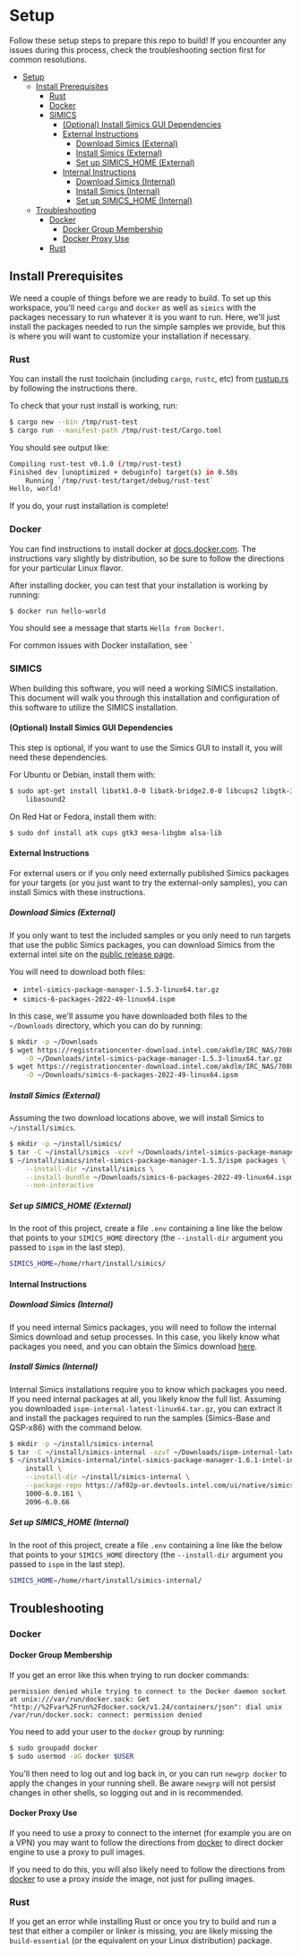 # Setup

Follow these setup steps to prepare this repo to build! If you encounter any issues
during this process, check the troubleshooting section first for common resolutions.

- [Setup](#setup)
  - [Install Prerequisites](#install-prerequisites)
    - [Rust](#rust)
    - [Docker](#docker)
    - [SIMICS](#simics)
      - [(Optional) Install Simics GUI Dependencies](#optional-install-simics-gui-dependencies)
      - [External Instructions](#external-instructions)
        - [Download Simics (External)](#download-simics-external)
        - [Install Simics (External)](#install-simics-external)
        - [Set up SIMICS\_HOME (External)](#set-up-simics_home-external)
      - [Internal Instructions](#internal-instructions)
        - [Download Simics (Internal)](#download-simics-internal)
        - [Install Simics (Internal)](#install-simics-internal)
        - [Set up SIMICS\_HOME (Internal)](#set-up-simics_home-internal)
  - [Troubleshooting](#troubleshooting)
    - [Docker](#docker-1)
      - [Docker Group Membership](#docker-group-membership)
      - [Docker Proxy Use](#docker-proxy-use)
    - [Rust](#rust-1)

## Install Prerequisites

We need a couple of things before we are ready to build. To set up this workspace,
you'll need `cargo` and `docker` as well as `simics` with the packages necessary to
run whatever it is you want to run. Here, we'll just install the packages needed to
run the simple samples we provide, but this is where you will want to customize your
installation if necessary.

### Rust 

You can install the rust toolchain (including `cargo`, `rustc`, etc) from
[rustup.rs](https://rustup.rs) by following the instructions there.

To check that your rust install is working, run:

```sh
$ cargo new --bin /tmp/rust-test
$ cargo run --manifest-path /tmp/rust-test/Cargo.toml
```

You should see output like:

```sh
Compiling rust-test v0.1.0 (/tmp/rust-test)
Finished dev [unoptimized + debuginfo] target(s) in 0.50s
    Running `/tmp/rust-test/target/debug/rust-test`
Hello, world!
```

If you do, your rust installation is complete!

### Docker

You can find instructions to install docker at
[docs.docker.com](https://docs.docker.com/engine/install). The instructions vary
slightly by distribution, so be sure to follow the directions for your particular Linux
flavor.

After installing docker, you can test that your installation is working by running:

```sh
$ docker run hello-world
```

You should see a message that starts `Hello from Docker!`.

For common issues with Docker installation, see `


### SIMICS

When building this software, you will need a working SIMICS installation. This document
will walk you through this installation and configuration of this software to utilize
the SIMICS installation.

#### (Optional) Install Simics GUI Dependencies

This step is optional, if you want to use the Simics GUI to install it, you will need
these dependencies.

For Ubuntu or Debian, install them with:

```sh
$ sudo apt-get install libatk1.0-0 libatk-bridge2.0-0 libcups2 libgtk-3-0 libgbm1 \
    libasound2
```

On Red Hat or Fedora, install them with:

```sh
$ sudo dnf install atk cups gtk3 mesa-libgbm alsa-lib
```

#### External Instructions

For external users or if you only need externally published Simics packages for your
targets (or you just want to try the external-only samples), you can install Simics
with these instructions.

##### Download Simics (External)

If you only want to test the included samples or you only need to run targets that use
the public Simics packages, you can download Simics from the external intel site on the
[public release page](https://www.intel.com/content/www/us/en/developer/articles/tool/simics-simulator.html).

You will need to download both files:

- `intel-simics-package-manager-1.5.3-linux64.tar.gz`
- `simics-6-packages-2022-49-linux64.ispm`

In this case, we'll assume you have downloaded both files to the `~/Downloads`
directory, which you can do by running:

```sh
$ mkdir -p ~/Downloads
$ wget https://registrationcenter-download.intel.com/akdlm/IRC_NAS/708028d9-b710-45ea-baab-3b9c78c32cfc/intel-simics-package-manager-1.5.3-linux64.tar.gz \
    -O ~/Downloads/intel-simics-package-manager-1.5.3-linux64.tar.gz
$ wget https://registrationcenter-download.intel.com/akdlm/IRC_NAS/708028d9-b710-45ea-baab-3b9c78c32cfc/simics-6-packages-2022-49-linux64.ispm \
    -O ~/Downloads/simics-6-packages-2022-49-linux64.ipsm
```
##### Install Simics (External)

Assuming the two download locations above, we will install Simics to `~/install/simics`.

```sh
$ mkdir -p ~/install/simics/
$ tar -C ~/install/simics -xzvf ~/Downloads/intel-simics-package-manager-1.5.3-linux64.tar.gz
$ ~/install/simics/intel-simics-package-manager-1.5.3/ispm packages \
    --install-dir ~/install/simics \
    --install-bundle ~/Downloads/simics-6-packages-2022-49-linux64.ispm \
    --non-interactive
```
##### Set up SIMICS_HOME (External)

In the root of this project, create a file `.env` containing a line like the below that
points to your `SIMICS_HOME` directory (the `--install-dir` argument you passed to
`ispm` in the last step).

```sh
SIMICS_HOME=/home/rhart/install/simics/
```

#### Internal Instructions

##### Download Simics (Internal)

If you need internal Simics packages, you will need to follow the internal Simics download
and setup processes. In this case, you likely know what packages you need, and you
can obtain the Simics download [here](https://goto.intel.com/simics).

##### Install Simics (Internal)

Internal Simics installations require you to know which packages you need. If you need
internal packages at all, you likely know the full list. Assuming you downloaded
`ispm-internal-latest-linux64.tar.gz`, you can extract it and install the packages
required to run the samples (Simics-Base and QSP-x86) with the command below.

```sh
$ mkdir -p ~/install/simics-internal
$ tar -C ~/install/simics-internal -xzvf ~/Downloads/ispm-internal-latest-linux64.tar.gz
$ ~/install/simics-internal/intel-simics-package-manager-1.6.1-intel-internal/ispm \
    install \
    --install-dir ~/install/simics-internal \
    --package-repo https://af02p-or.devtools.intel.com/ui/native/simics-local/pub/simics-6/linux64/ \
    1000-6.0.161 \
    2096-6.0.66
```

##### Set up SIMICS_HOME (Internal)

In the root of this project, create a file `.env` containing a line like the below that
points to your `SIMICS_HOME` directory (the `--install-dir` argument you passed to
`ispm` in the last step).

```sh
SIMICS_HOME=/home/rhart/install/simics-internal/
```

## Troubleshooting

### Docker

#### Docker Group Membership

If you get an error like this when trying to run docker commands:

```text
permission denied while trying to connect to the Docker daemon socket at unix:///var/run/docker.sock: Get "http://%2Fvar%2Frun%2Fdocker.sock/v1.24/containers/json": dial unix /var/run/docker.sock: connect: permission denied
```

You need to add your user to the `docker` group by running:

```sh
$ sudo groupadd docker
$ sudo usermod -aG docker $USER
```

You'll then need to log out and log back in, or you can run `newgrp docker` to apply
the changes in your running shell. Be aware `newgrp` will not persist changes in other
shells, so logging out and in is recommended.

#### Docker Proxy Use

If you need to use a proxy to connect to the internet (for example you are on a VPN)
you may want to follow the directions from
[docker](https://docs.docker.com/config/daemon/systemd/#httphttps-proxy) to direct
docker engine to use a proxy to pull images.

If you need to do this, you will also likely need to follow the directions from
[docker](https://docs.docker.com/network/proxy/) to use a proxy *inside* the image, not
just for pulling images.

### Rust

If you get an error while installing Rust or once you try to build and run a test that
either a compiler or linker is missing, you are likely missing the `build-essential`
(or the equivalent on your Linux distribution) package.